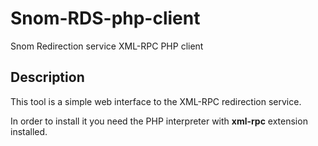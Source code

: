 # Snom-RDS-php-client

Snom Redirection service XML-RPC PHP client

## Description

This tool is a simple web interface to the XML-RPC redirection service.

In order to install it you need the PHP interpreter with **xml-rpc** extension installed.
